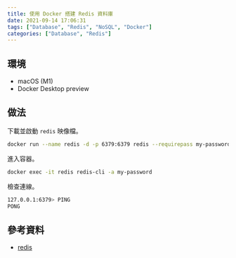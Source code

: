 ```yaml
---
title: 使用 Docker 搭建 Redis 資料庫
date: 2021-09-14 17:06:31
tags: ["Database", "Redis", "NoSQL", "Docker"]
categories: ["Database", "Redis"]
---
```


## 環境

- macOS (M1)
- Docker Desktop preview

## 做法

下載並啟動 `redis` 映像檔。

```bash
docker run --name redis -d -p 6379:6379 redis --requirepass my-password
```

進入容器。

```bash
docker exec -it redis redis-cli -a my-password
```

檢查連線。

```bash
127.0.0.1:6379> PING
PONG
```

## 參考資料

- [redis](https://hub.docker.com/_/redis)
